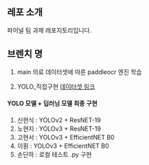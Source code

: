 ## 레포 소개
파이널 팀 과제 레포지토리입니다.

## 브렌치 명
1. main
의료 데이터셋에 따른 paddleocr 엔진 학습

2. YOLO_직접구현
[데이터셋 링크](https://www.aihub.or.kr/aihubdata/data/view.do?searchKeyword=%EC%95%84%EB%8F%99%EB%AF%B8%EC%88%A0&aihubDataSe=data&dataSetSn=71399)


#### YOLO 모델 + 딥러닝 모델 최종 구현
1. 신현식 : YOLOv2 + ResNET-19
2. 노현지 : YOLOv3 + ResNET-19
3. 고현서 : YOLOv3 + EfficientNET B0
4. 이훤 : YOLOv3 + EfficientNET B0
5. 손단하 : 로컬 테스트 .py 구현
